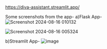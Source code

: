 https://diva-assistant.streamlit.app/

Some screenshots from the app-
a)Flask App-
![Screenshot 2024-08-16 010132](https://github.com/user-attachments/assets/d4ffc83e-6851-436f-8a14-152c5e2e4db9)

![Screenshot 2024-08-16 005324](https://github.com/user-attachments/assets/a066b2c3-47c5-4754-8630-5270c69183d0)

b)Streamlit App-
![image](https://github.com/user-attachments/assets/7dc60821-8f57-4333-b58d-90a0c1667a11)

